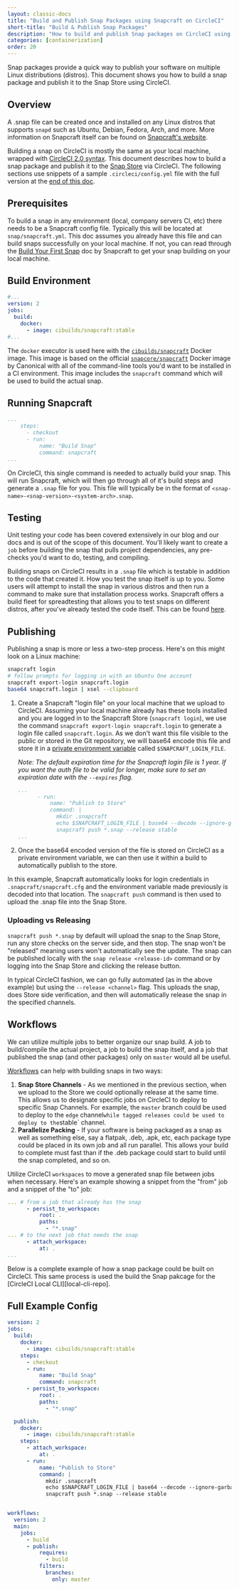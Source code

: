 ```yaml
---
layout: classic-docs
title: "Build and Publish Snap Packages using Snapcraft on CircleCI"
short-title: "Build & Publish Snap Packages"
description: "How to build and publish Snap packages on CircleCI using Snapcraft."
categories: [containerization]
order: 20
---
```


Snap packages provide a quick way to publish your software on multiple Linux distributions (distros). This document shows you how to build a snap package and publish it to the Snap Store using CircleCI.

## Overview

A .snap file can be created once and installed on any Linux distros that supports `snapd` such as Ubuntu, Debian, Fedora, Arch, and more. More information on Snapcraft itself can be found on [Snapcraft's website](https://snapcraft.io/).

Building a snap on CircleCI is mostly the same as your local machine, wrapped with [CircleCI 2.0 syntax](https://circleci.com/docs/2.0/configuration-reference/). This document describes how to build a snap package and publish it to the [Snap Store](https://snapcraft.io/store) via CircleCI. The following sections use snippets of a sample `.circleci/config.yml` file with the full version at the [end of this doc](#full-example-config).

## Prerequisites

To build a snap in any environment (local, company servers CI, etc) there needs to be a Snapcraft config file. Typically this will be located at `snap/snapcraft.yml`. This doc assumes you already have this file and can build snaps successfully on your local machine. If not, you can read through the [Build Your First Snap](https://docs.snapcraft.io/build-snaps/your-first-snap) doc by Snapcraft to get your snap building on your local machine.


## Build Environment

```yaml
#...
version: 2
jobs:
  build:
    docker:
      - image: cibuilds/snapcraft:stable
#...
```

The `docker` executor is used here with the [`cibuilds/snapcraft`](https://github.com/cibuilds/snapcraft) Docker image. This image is based on the official [`snapcore/snapcraft`](https://github.com/snapcore/snapcraft/tree/master/docker) Docker image by Canonical with all of the command-line tools you'd want to be installed in a CI environment. This image includes the `snapcraft` command which will be used to build the actual snap.

## Running Snapcraft

```yaml
...
    steps:
      - checkout
      - run:
          name: "Build Snap"
          command: snapcraft
...
```

On CircleCI, this single command is needed to actually build your snap. This will run Snapcraft, which will then go through all of it's build steps and generate a `.snap` file for you. This file will typically be in the format of `<snap-name>-<snap-version>-<system-arch>.snap`.

## Testing

Unit testing your code has been covered extensively in our blog and our docs and is out of the scope of this document. You'll likely want to create a `job` before building the snap that pulls project dependencies, any pre-checks you'd want to do, testing, and compiling.

Building snaps on CircleCI results in a `.snap` file which is testable in addition to the code that created it. How you test the snap itself is up to you. Some users will attempt to install the snap in various distros and then run a command to make sure that installation process works. Snapcraft offers a build fleet for spreadtesting that allows you to test snaps on different distros, after you've already tested the code itself. This can be found [here](https://build.snapcraft.io/).

## Publishing

Publishing a snap is more or less a two-step process. Here's on this might look on a Linux machine:

```Bash
snapcraft login
# follow prompts for logging in with an Ubuntu One account
snapcraft export-login snapcraft.login
base64 snapcraft.login | xsel --clipboard
```

1. Create a Snapcraft "login file" on your local machine that we upload to CircleCI. Assuming your local machine already has these tools installed and you are logged in to the Snapcraft Store (`snapcraft login`), we use the command `snapcraft export-login snapcraft.login` to generate a login file called `snapcraft.login`. As we don't want this file visible to the public or stored in the Git repository, we will base64 encode this file and store it in a [private environment variable](https://circleci.com/docs/2.0/env-vars/#adding-environment-variables-in-the-app) called `$SNAPCRAFT_LOGIN_FILE`.

    *Note: The default expiration time for the Snapcraft login file is 1 year. If you want the auth file to be valid for longer, make sure to set an expiration date with the `--expires` flag.*

    ```yaml
    ...
          - run:
              name: "Publish to Store"
              command: |
                mkdir .snapcraft
                echo $SNAPCRAFT_LOGIN_FILE | base64 --decode --ignore-garbage > .snapcraft/snapcraft.cfg
                snapcraft push *.snap --release stable
    ...
    ```

2. Once the base64 encoded version of the file is stored on CircleCI as a private environment variable, we can then use it within a build to automatically publish to the store.

In this example, Snapcraft automatically looks for login credentials in `.snapcraft/snapcraft.cfg` and the environment variable made previously is decoded into that location. The `snapcraft push` command is then used to upload the .snap file into the Snap Store.

### Uploading vs Releasing

`snapcraft push *.snap` by default will upload the snap to the Snap Store, run any store checks on the server side, and then stop. The snap won't be "released" meaning users won't automatically see the update. The snap can be published locally with the `snap release <release-id>` command or by logging into the Snap Store and clicking the release button.

In typical CircleCI fashion, we can go fully automated (as in the above example) but using the `--release <channel>` flag. This uploads the snap, does Store side verification, and then will automatically release the snap in the specified channels. 


## Workflows

We can utilize multiple jobs to better organize our snap build. A job to build/compile the actual project, a job to build the snap itself, and a job that published the snap (and other packages) only on `master` would all be useful.

[Workflows](https://circleci.com/docs/2.0/workflows/) can help with building snaps in two ways:

1. **Snap Store Channels** - As we mentioned in the previous section, when we upload to the Store we could optionally release at the same time. This allows us to designate specific jobs on CircleCI to deploy to specific Snap Channels. For example, the `master` branch could be used to deploy to the `edge` channel` while tagged releases could be used to deploy to the `stable` channel.
1. **Parallelize Packing** - If your software is being packaged as a snap as well as something else, say a flatpak, .deb, .apk, etc, each package type could be placed in its own job and all run parallel. This allows your build to complete must fast than if the .deb package could start to build until the snap completed, and so on.

Utilize CircleCI `workspaces` to move a generated snap file between jobs when necessary. Here's an example showing a snippet from the "from" job and a snippet of the "to" job:

```yaml
... # from a job that already has the snap
      - persist_to_workspace:
          root: .
          paths:
            - "*.snap"
... # to the next job that needs the snap
      - attach_workspace:
          at: .
...
```

Below is a complete example of how a snap package could be built on CircleCI. This same process is used the build the Snap pakcage for the [CircleCI Local CLI][local-cli-repo].


## Full Example Config

```yaml
version: 2
jobs:
  build:
    docker:
      - image: cibuilds/snapcraft:stable
    steps:
      - checkout
      - run:
          name: "Build Snap"
          command: snapcraft
      - persist_to_workspace:
          root: .
          paths:
            - "*.snap"

  publish:
    docker:
      - image: cibuilds/snapcraft:stable
    steps:
      - attach_workspace:
          at: .
      - run:
          name: "Publish to Store"
          command: |
            mkdir .snapcraft
            echo $SNAPCRAFT_LOGIN_FILE | base64 --decode --ignore-garbage > .snapcraft/snapcraft.cfg
            snapcraft push *.snap --release stable


workflows:
  version: 2
  main:
    jobs:
      - build
      - publish:
          requires:
            - build
          filters:
            branches:
              only: master
```
